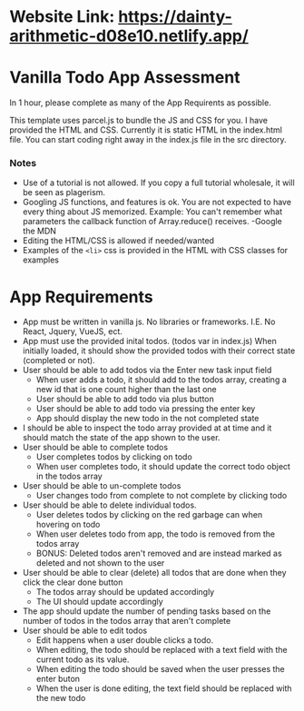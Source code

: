 # Website Link: https://dainty-arithmetic-d08e10.netlify.app/

# Vanilla Todo App Assessment

In 1 hour, please complete as many of the App Requirents as possible.

This template uses parcel.js to bundle the JS and CSS for you. I have provided the HTML and CSS. Currently it is static HTML in the index.html file. You can start coding right away in the index.js file in the src directory.

### Notes

- Use of a tutorial is not allowed. If you copy a full tutorial wholesale, it will be seen as plagerism.
- Googling JS functions, and features is ok. You are not expected to have every thing about JS memorized. Example: You can't remember what parameters the callback function of Array.reduce() receives. -Google the MDN
- Editing the HTML/CSS is allowed if needed/wanted
- Examples of the `<li>` css is provided in the HTML with CSS classes for examples

# App Requirements

- App must be written in vanilla js. No libraries or frameworks. I.E. No React, Jquery, VueJS, ect.
- App must use the provided inital todos. (todos var in index.js) When initially loaded, it should show the provided todos with their correct state (completed or not).
- User should be able to add todos via the Enter new task input field
  - When user adds a todo, it should add to the todos array, creating a new id that is one count higher than the last one
  - User should be able to add todo via plus button
  - User should be able to add todo via pressing the enter key
  - App should display the new todo in the not completed state
- I should be able to inspect the todo array provided at at time and it should match the state of the app shown to the user.
- User should be able to complete todos
  - User completes todos by clicking on todo
  - When user completes todo, it should update the correct todo object in the todos array
- User should be able to un-complete todos
  - User changes todo from complete to not complete by clicking todo
- User should be able to delete individual todos.
  - User deletes todos by clicking on the red garbage can when hovering on todo
  - When user deletes todo from app, the todo is removed from the todos array
  - BONUS: Deleted todos aren't removed and are instead marked as deleted and not shown to the user
- User should be able to clear (delete) all todos that are done when they click the clear done button
  - The todos array should be updated accordingly
  - The UI should update accordingly
- The app should update the number of pending tasks based on the number of todos in the todos array that aren't complete
- User should be able to edit todos
  - Edit happens when a user double clicks a todo.
  - When editing, the todo should be replaced with a text field with the current todo as its value.
  - When editing the todo should be saved when the user presses the enter buton
  - When the user is done editing, the text field should be replaced with the new todo
